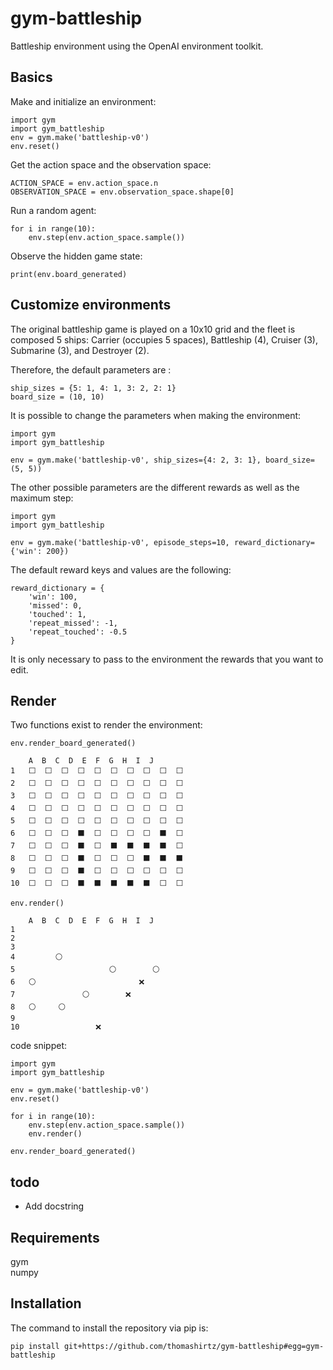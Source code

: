 # gym-battleship
Battleship environment using the OpenAI environment toolkit.

## Basics

Make and initialize an environment:
```
import gym
import gym_battleship
env = gym.make('battleship-v0')
env.reset()
```

Get the action space and the observation space:
```
ACTION_SPACE = env.action_space.n
OBSERVATION_SPACE = env.observation_space.shape[0]
```

Run a random agent:
```
for i in range(10):
    env.step(env.action_space.sample())
```

Observe the hidden game state:
```
print(env.board_generated)
```

## Customize environments

The original battleship game is played on a 10x10 grid and the fleet is composed 5 ships:  Carrier (occupies 5 spaces), Battleship (4), Cruiser (3), Submarine (3), and Destroyer (2).  

Therefore, the default parameters are :
```
ship_sizes = {5: 1, 4: 1, 3: 2, 2: 1}
board_size = (10, 10)
```

It is possible to change the parameters when making the environment:
```
import gym
import gym_battleship

env = gym.make('battleship-v0', ship_sizes={4: 2, 3: 1}, board_size=(5, 5))
```

The other possible parameters are the different rewards as well as the maximum step:
```
import gym
import gym_battleship

env = gym.make('battleship-v0', episode_steps=10, reward_dictionary={'win': 200})
```

The default reward keys and values are the following:
```
reward_dictionary = {
    'win': 100,
    'missed': 0,
    'touched': 1,
    'repeat_missed': -1,
    'repeat_touched': -0.5
}
```
It is only necessary to pass to the environment the rewards that you want to edit.

## Render

Two functions exist to render the environment:
```
env.render_board_generated()
```
```
    A  B  C  D  E  F  G  H  I  J
1   ⬜  ⬜  ⬜  ⬜  ⬜  ⬜  ⬜  ⬜  ⬜  ⬜
2   ⬜  ⬜  ⬜  ⬜  ⬜  ⬜  ⬜  ⬜  ⬜  ⬜
3   ⬜  ⬜  ⬜  ⬜  ⬜  ⬜  ⬜  ⬜  ⬜  ⬜
4   ⬜  ⬜  ⬜  ⬜  ⬜  ⬜  ⬜  ⬜  ⬜  ⬜
5   ⬜  ⬜  ⬜  ⬜  ⬜  ⬜  ⬜  ⬜  ⬜  ⬜
6   ⬜  ⬜  ⬜  ⬛  ⬜  ⬜  ⬜  ⬜  ⬛  ⬜
7   ⬜  ⬜  ⬜  ⬛  ⬜  ⬛  ⬛  ⬛  ⬛  ⬜
8   ⬜  ⬜  ⬜  ⬛  ⬜  ⬜  ⬜  ⬛  ⬛  ⬛
9   ⬜  ⬜  ⬜  ⬛  ⬜  ⬜  ⬜  ⬜  ⬜  ⬜
10  ⬜  ⬜  ⬜  ⬛  ⬛  ⬛  ⬛  ⬛  ⬜  ⬜
```
```
env.render()
```
```
    A  B  C  D  E  F  G  H  I  J
1                               
2                               
3                               
4         ⚪                     
5                     ⚪        ⚪
6   ⚪                       ❌   
7               ⚪        ❌      
8   ⚪     ⚪                     
9                               
10                 ❌            
```
code snippet:

```
import gym
import gym_battleship

env = gym.make('battleship-v0')
env.reset()

for i in range(10):
    env.step(env.action_space.sample())
    env.render()

env.render_board_generated()
```

## todo

- Add docstring

## Requirements

gym  
numpy

## Installation

The command to install the repository via pip is:
```
pip install git+https://github.com/thomashirtz/gym-battleship#egg=gym-battleship
```
